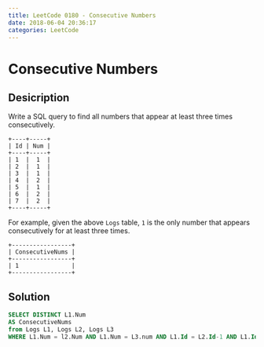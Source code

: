 ```yaml
---
title: LeetCode 0180 - Consecutive Numbers
date: 2018-06-04 20:36:17
categories: LeetCode
---
```

# Consecutive Numbers

<!--more-->

## Desicription

Write a SQL query to find all numbers that appear at least three times consecutively.

```
+----+-----+
| Id | Num |
+----+-----+
| 1  |  1  |
| 2  |  1  |
| 3  |  1  |
| 4  |  2  |
| 5  |  1  |
| 6  |  2  |
| 7  |  2  |
+----+-----+
```

For example, given the above `Logs` table, `1` is the only number that appears consecutively for at least three times.

```
+-----------------+
| ConsecutiveNums |
+-----------------+
| 1               |
+-----------------+
```

## Solution

```sql
SELECT DISTINCT L1.Num
AS ConsecutiveNums
from Logs L1, Logs L2, Logs L3
WHERE L1.Num = l2.Num AND L1.Num = L3.num AND L1.Id = L2.Id-1 AND L1.Id = L3.Id+1
```